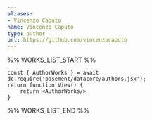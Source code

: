 ```yaml
---
aliases:
- Vincenzo Caputo
name: Vincenzo Caputo
type: author
url: https://github.com/vincenzocaputo
---
```



%% WORKS_LIST_START %%

```datacorejsx
const { AuthorWorks } = await dc.require('basement/datacore/authors.jsx');
return function View() {
    return <AuthorWorks/>
}
```
%% WORKS_LIST_END %%